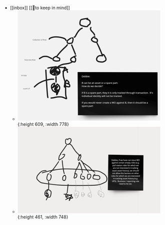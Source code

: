 - [[inbox]] [[🧠to keep in mind]]
	- ![image.png](../assets/image_1692890509973_0.png){:height 609, :width 778}
	- ![image.png](../assets/image_1692891913931_0.png){:height 461, :width 748}